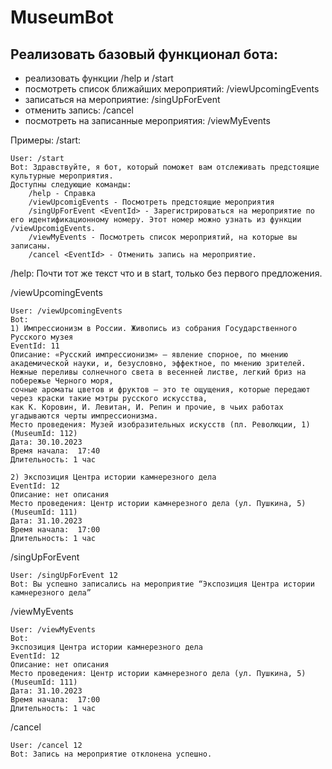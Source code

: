 # MuseumBot
## Реализовать базовый функционал бота: 
- реализовать функции /help и /start 
- посмотреть список ближайших мероприятий: /viewUpcomingEvents
- записаться на мероприятие: /singUpForEvent <EventId>
- отменить запись: /cancel <EventId>
- посмотреть на записанные мероприятия: /viewMyEvents

Примеры:
/start:
```
User: /start
Bot: Здравствуйте, я бот, который поможет вам отслеживать предстоящие культурные мероприятия.
Доступны следующие команды:
	/help - Справка
	/viewUpcomigEvents - Посмотреть предстоящие мероприятия
	/singUpForEvent <EventId> - Зарегистрироваться на мероприятие по его идентификационному номеру. Этот номер можно узнать из функции /viewUpcomigEvents.
	/viewMyEvents - Посмотреть список мероприятий, на которые вы записаны.
	/cancel <EventId> - Отменить запись на мероприятие.
```

/help: Почти тот же текст что и в start, только без первого предложения.

/viewUpcomingEvents
```
User: /viewUpcomingEvents
Bot: 
1) Импрессионизм в России. Живопись из собрания Государственного Русского музея
EventId: 11
Описание: «Русский импрессионизм» — явление спорное, по мнению академической науки, и, безусловно, эффектное, по мнению зрителей.
Нежные переливы солнечного света в весенней листве, легкий бриз на побережье Черного моря,
сочные ароматы цветов и фруктов — это те ощущения, которые передают через краски такие мэтры русского искусства,
как К. Коровин, И. Левитан, И. Репин и прочие, в чьих работах угадываются черты импрессионизма.
Место проведения: Музей изобразительных искусств (пл. Революции, 1) (MuseumId: 112)
Дата: 30.10.2023
Время начала:  17:40
Длительность: 1 час

2) Экспозиция Центра истории камнерезного дела
EventId: 12
Описание: нет описания
Место проведения: Центр истории камнерезного дела (ул. Пушкина, 5) (MuseumId: 111)
Дата: 31.10.2023
Время начала:  17:00
Длительность: 1 час
```

/singUpForEvent <EventId>
```
User: /singUpForEvent 12
Bot: Вы успешно записались на мероприятие “Экспозиция Центра истории камнерезного дела”
```

/viewMyEvents
```
User: /viewMyEvents
Bot: 
Экспозиция Центра истории камнерезного дела
EventId: 12
Описание: нет описания
Место проведения: Центр истории камнерезного дела (ул. Пушкина, 5) (MuseumId: 111)
Дата: 31.10.2023
Время начала:  17:00
Длительность: 1 час
```

/cancel <EventId>
```
User: /cancel 12
Bot: Запись на мероприятие отклонена успешно.
```
